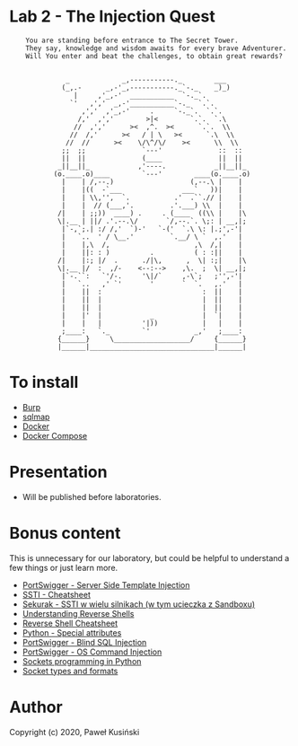 # Lab 2 - The Injection Quest

```
    You are standing before entrance to The Secret Tower.
    They say, knowledge and wisdom awaits for every brave Adventurer.
    Will You enter and beat the challenges, to obtain great rewards?


              _             _,-----------._        ___
             (_,.-      _,-'_,-----------._`-._    _)_)
                |     ,'_,-'  ___________  `-._`.
               `'   ,','  _,-'___________`-._  `.`.
                  ,','  ,'_,-'     .     `-._`.  `.`.
                 /,'  ,','        >|<        `.`.  `.\
                //  ,','      ><  ,^.  ><      `.`.  \\
               //  /,'      ><   / | \   ><      `.\  \\
              //  //      ><    \/\^/\/    ><      \\  \\
             ;;  ;;              `---'              ::  ::
             ||  ||              (____              ||  ||         
            _||__||_            ,'----.            _||__||_        
           (o.____.o)____        `---'        ____(o.____.o)       
             |    | /,--.)                   (,--.\ |    |
             |    |((  -`___               ___`   ))|    |
             |    | \\,'',  `.           .'  .``.// |    |
             |    |  // (___,'.         .'.___) \\  |    |
            /|    | ;;))  ____) .     . (____  ((\\ |    |\
            \|.__ | ||/ .'.--.\/       `/,--.`. \;: | __,|;
             |`-,`;.| :/ /,'  `)-'   `-('  `.\ \: |.;',-'|
             |   `..  ' / \__.'         `.__/ \ `  ,.'   |
             |    |,\  /,                     ,\  /,|    |
             |    ||: : )          .          ( : :||    |
            /|    |:; |/  .      ./|\,      ,  \| :;|    |\
            \|.__ |/  :  ,/-    <--:-->    ,\.  ;  \| __,|;
             |`-.``:   `'/-.     '\|/`     ,-\`;   ;'',-'|
             |   `..   ,' `'       '       `  `.   ,.'   |
             |    ||  :                         :  ||    |
             |    ||  |                         |  ||    |
             |    ||  |                         |  ||    |
             |    |'  |            _            |  `|    |
             |    |   |          '|))           |   |    |
             ;____:   `._        `'           _,'   ;____:
            {______}     \___________________/     {______}
            |______|_______________________________|______|
```

# To install

* [Burp](https://portswigger.net/)
* [sqlmap](http://sqlmap.org/)
* [Docker](https://docs.docker.com/get-docker/)
* [Docker Compose](https://docs.docker.com/compose/install/)

# Presentation

* Will be published before laboratories.

# Bonus content
This is unnecessary for our laboratory, but could be helpful to understand a few things or just learn more.

* [PortSwigger - Server Side Template Injection](https://portswigger.net/research/server-side-template-injection)
* [SSTI - Cheatsheet](https://github.com/swisskyrepo/PayloadsAllTheThings/tree/master/Server%20Side%20Template%20Injection)
* [Sekurak - SSTI w wielu silnikach (w tym ucieczka z Sandboxu)](https://sekurak.pl/podatnosc-server-side-template-injections/)
* [Understanding Reverse Shells](https://www.netsparker.com/blog/web-security/understanding-reverse-shells/)
* [Reverse Shell Cheatsheet](https://github.com/swisskyrepo/PayloadsAllTheThings/blob/master/Methodology%20and%20Resources/Reverse%20Shell%20Cheatsheet.md)
* [Python - Special attributes](https://docs.python.org/3.9/library/stdtypes.html#special-attributes)
* [PortSwigger - Blind SQL Injection](https://portswigger.net/web-security/sql-injection/blind)
* [PortSwigger - OS Command Injection](https://portswigger.net/web-security/os-command-injection)
* [Sockets programming in Python](https://docs.python.org/3/howto/sockets.html)
* [Socket types and formats](https://man7.org/linux/man-pages/man2/socket.2.html)

# Author

Copyright (c) 2020, Paweł Kusiński